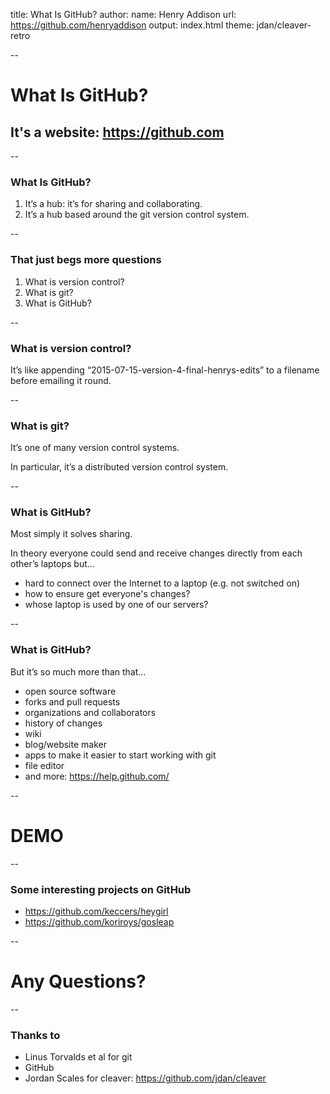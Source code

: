 title: What Is GitHub?
author:
    name: Henry Addison
    url: https://github.com/henryaddison
output: index.html
theme: jdan/cleaver-retro

--

# What Is GitHub?

## It's a website: https://github.com

--

### What Is GitHub?

1. It’s a hub: it’s for sharing and collaborating.
2. It’s a hub based around the git version control system.

--

### That just begs more questions

1. What is version control?
1. What is git?
1. What is GitHub?

--

### What is version control?

It’s like appending “2015-07-15-version-4-final-henrys-edits” to a filename before emailing it round.

--

### What is git?

It’s one of many version control systems. 

In particular, it’s a distributed version control system.

--

### What is GitHub?

Most simply it solves sharing.

In theory everyone could send and receive changes directly from each other’s laptops but…
* hard to connect over the Internet to a laptop (e.g. not switched on)
* how to ensure get everyone's changes?
* whose laptop is used by one of our servers?

--

### What is GitHub?

But it’s so much more than that…
* open source software
* forks and pull requests
* organizations and collaborators
* history of changes
* wiki
* blog/website maker
* apps to make it easier to start working with git
* file editor
* and more: https://help.github.com/

--

# DEMO

--

### Some interesting projects on GitHub

* https://github.com/keccers/heygirl
* https://github.com/koriroys/gosleap

--

# Any Questions?

--

### Thanks to

* Linus Torvalds et al for git
* GitHub
* Jordan Scales for cleaver: https://github.com/jdan/cleaver

